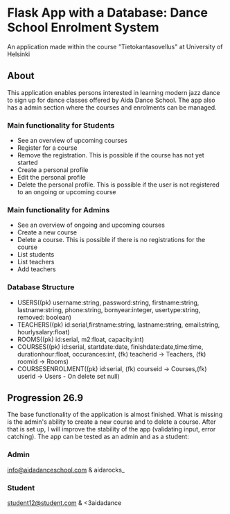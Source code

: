 # Flask App with a Database: Dance School Enrolment System
An application made within the course "Tietokantasovellus" at University of Helsinki

## About

This application enables persons interested in learning modern jazz dance to sign up for dance classes offered by Aida Dance School. The app also has a admin section where the courses and enrolments can be managed.

### Main functionality for Students
 * See an overview of upcoming courses 
 * Register for a course
 * Remove the registration. This is possible if the course has not yet started
 * Create a personal profile 
 * Edit the personal profile
 * Delete the personal profile. This is possible if the user is not registered to an ongoing or upcoming course

### Main functionality for Admins
 * See an overview of ongoing and upcoming  courses 
 * Create a new course
 * Delete a course. This is possible if there is no registrations for the course
 * List students
 * List teachers
 * Add teachers
 
 ### Database Structure
 
 * USERS((pk) username:string, password:string, firstname:string, lastname:string, phone:string, bornyear:integer, usertype:string, removed: boolean) 
 * TEACHERS((pk) id:serial,firstname:string, lastname:string, email:string, hourlysalary:float)
 * ROOMS((pk) id:serial, m2:float, capacity:int)
 * COURSES((pk) id:serial, startdate:date, finishdate:date,time:time, durationhour:float, occurances:int, (fk) teacherid -> Teachers, (fk) roomid -> Rooms)
 * COURSESENROLMENT((pk) id:serial, (fk) courseid -> Courses,(fk) userid -> Users - On delete set null)
 
## Progression 26.9
The base functionality of the application is almost finished. What is missing is the admin's ability to create a new course and to delete a course. After that is set up, I will improve the stability of the app (validating input, error catching).
The app can be tested as an admin and as a student:

### Admin
info@aidadanceschool.com & aidarocks_

### Student
student12@student.com & <3aidadance
